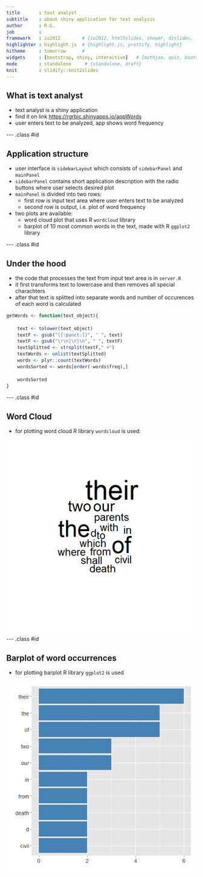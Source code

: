 ```yaml
---
title       : text analyst
subtitle    : about shiny application for text analysis
author      : R.G.
job         : 
framework   : io2012        # {io2012, html5slides, shower, dzslides, ...}
highlighter : highlight.js  # {highlight.js, prettify, highlight}
hitheme     : tomorrow      # 
widgets     : [bootstrap, shiny, interactive]   # {mathjax, quiz, bootstrap}
mode        : standalone     # {standalone, draft}
knit        : slidify::knit2slides
---
```


## What is text analyst

* text analyst is a shiny application
* find it on link https://rgrbic.shinyapps.io/appWords
* user enters text to be analyzed, app shows word frequency 

--- .class #id 

## Application structure

* user interface is <code>sidebarLayout</code> which consists of <code>sidebarPanel</code> and <code>mainPanel</code>
* <code>sidebarPanel</code> contains short application description with the radio buttons where user selects desired plot
* <code>mainPanel</code> is divided into two rows:
    + first row is input text area where user enters text to be analyzed
    + second row is output, i.e. plot of word frequency
* two plots are available:
    + word cloud plot that uses R <code>wordcloud</code> library
    + barplot of 10 most common words in the text, made with R <code>ggplot2</code> library

--- .class #id 

## Under the hood

* the code that processes the text from input text area is in <code>server.R</code>
* it first transforms text to lowercase and then removes all special charachters
* after that text is splitted into separate words and number of occurences of each word is calculated


```r
getWords <- function(text_object){
    
    text <- tolower(text_object)
    textF <- gsub("[[:punct:]]", " ", text)
    textF <- gsub("\r\n|\r|\n", " ", textF)
    textSplitted <- strsplit(textF," +")
    textWords <- unlist(textSplitted)    
    words <- plyr::count(textWords)    
    wordsSorted <- words[order(-words$freq),]
    
    wordsSorted
}
```

--- .class #id


## Word Cloud

* for plotting word cloud R library <code>wordcloud</code> is used:

<img src="assets/fig/wcloud-1.png" title="plot of chunk wcloud" alt="plot of chunk wcloud" style="display: block; margin: auto;" />

--- .class #id

## Barplot of word occurrences

* for plotting barplot R library <code>ggplot2</code> is used

<img src="assets/fig/barp-1.png" title="plot of chunk barp" alt="plot of chunk barp" style="display: block; margin: auto;" />

